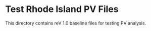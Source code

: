 # Test Rhode Island PV Files
This directory contains reV 1.0 baseline files for testing PV analysis. 